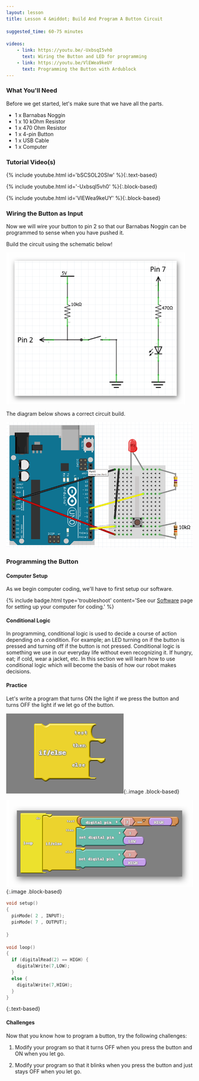 ```yaml
---
layout: lesson
title: Lesson 4 &middot; Build And Program A Button Circuit

suggested_time: 60-75 minutes  

videos:
    - link: https://youtu.be/-UxbsqI5vh0
      text: Wiring the Button and LED for programming
    - link: https://youtu.be/VlEWea9keUY
      text: Programming the Button with Ardublock 
---
```


### What You'll Need

Before we get started, let's make sure that we have all the parts.

- 1 x Barnabas Noggin
- 1 x 10 kOhm Resistor
- 1 x 470 Ohm Resistor
- 1 x 4-pin Button
- 1 x USB Cable
- 1 x Computer

### Tutorial Video(s)

{% include youtube.html id='bSCSOL20SIw' %}{:.text-based}

{% include youtube.html id='-UxbsqI5vh0' %}{:.block-based}

{% include youtube.html id='VlEWea9keUY' %}{:.block-based}

### Wiring the Button as Input

Now we will wire your button to pin 2 so that our Barnabas Noggin can be programmed to sense when you have pushed it. 

Build the circuit using the schematic below!

<img src="fig-3_4.png" alt="fig-3_4" style="zoom:70%;" class="image center" />

The diagram below shows a correct circuit build.

<img src="fig-3_5.png" alt="fig-3_5" style="zoom:70%;" class="image center" />

### Programming the Button

#### Computer Setup

As we begin computer coding, we'll have to first setup our software.  

{% include badge.html type='troubleshoot' content='See our <a href="https://www.barnabasrobotics.com/resources/" target="_blank">Software</a> page for setting up your computer for coding.' %}

#### Conditional Logic

In programming, conditional logic is used to decide a course of action depending on a condition. For example; an LED turning on if the button is pressed and turning off if the button is not pressed. Conditional logic is something we use in our everyday life without even recognizing it. If hungry, eat; if cold, wear a jacket, etc. In this section we will learn how to use conditional logic which will become the basis of how our robot makes decisions.

#### Practice

Let's write a program that turns ON the light if we press the button and turns OFF the light if we let go of the button.

![fig 3.6](fig-3_6.png){:.image .block-based}

![fig 3.7](fig-3_7.png){:.image .block-based}



```c
void setup()
{
  pinMode( 2 , INPUT);
  pinMode( 7 , OUTPUT);

}

void loop()
{
  if (digitalRead(2) == HIGH) {
    digitalWrite(7,LOW);
  }
  else {
    digitalWrite(7,HIGH);
  }
}
```
{:.text-based}

#### Challenges

Now that you know how to program a button, try the following challenges:  

1. Modify your program so that it turns OFF when you press the button and ON when you let go.

2. Modify your program so that it blinks when you press the button and just stays OFF when you let go.

   